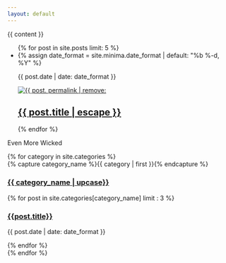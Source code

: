 ```yaml
---
layout: default
---
```

{{ content }}
<section class = 'flex-in'>
  <ul class="post-list main child">
    {% for post in site.posts limit: 5 %}
      <li>
        {% assign date_format = site.minima.date_format | default: "%b %-d, %Y" %}
        <p><span class="post-meta">{{ post.date | date: date_format }}</span></p>
        <a class="post-link" href="{{ post.url | relative_url }}">
          <img src = '{{ site.baseurl }}/assets/posts/{{ post. permalink | remove: '/'}}.jpg' alt = '{{ post. permalink | remove: '/'}}'>
          <h2>
            {{ post.title | escape }}
          </h2>
        </a>
      </li>
    {% endfor %}
  </ul>
  <div class = 'child third'>
   <div id="archives">
    <p class = 'more'>Even More Wicked</p>
      {% for category in site.categories %}
      <div class="archive-group">
        {% capture category_name %}{{ category | first }}{% endcapture %}
        <div id="#{{ category_name | slugize }}"></div>
        <p></p>
        <a  href="{{site.baseurl}}/category/{{  category_name | downcase}}"><h3 class="category-head {{ category_name |downcase }}">{{ category_name | upcase}}</h3></a>
        <a name="{{ category_name | slugize }}"></a>
        {% for post in site.categories[category_name] limit : 3 %}
        <div class="archive-item">
          <h3><a href="{{ site.baseurl }}{{ post.url }}">{{post.title}}</a></h3>
          <p><span class="post-meta">{{ post.date | date: date_format }}</span></p>
        </div>
        {% endfor %}
      </div>
    {% endfor %}
    </div>
  </div>
</section>
